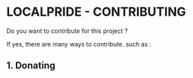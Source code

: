 # LOCALPRIDE - CONTRIBUTING

Do you want to contribute for this project ?

If yes, there are many ways to contribute. such as :

## 1. Donating